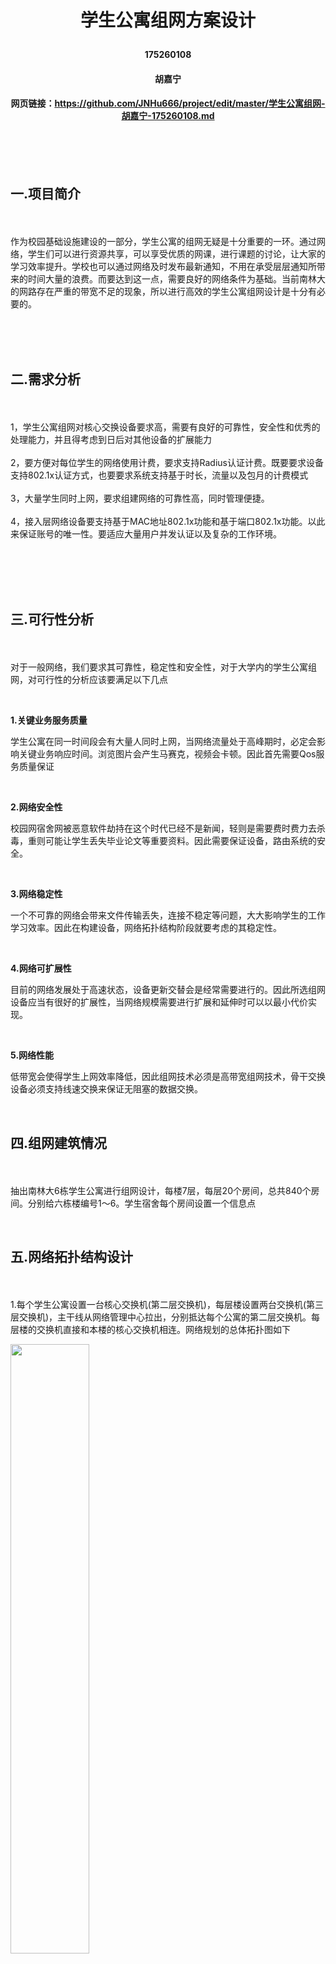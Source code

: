 # <p align="center">学生公寓组网方案设计</p>
#### <p align="center">175260108</p>
#### <p align="center">胡嘉宁</p>
#### <p align="center">网页链接：https://github.com/JNHu666/project/edit/master/学生公寓组网-胡嘉宁-175260108.md</p>
<br/>
<br/>
<br/>

## <p>一.项目简介</p>

<br/>
<p>作为校园基础设施建设的一部分，学生公寓的组网无疑是十分重要的一环。通过网络，学生们可以进行资源共享，可以享受优质的网课，进行课题的讨论，让大家的学习效率提升。学校也可以通过网络及时发布最新通知，不用在承受层层通知所带来的时间大量的浪费。而要达到这一点，需要良好的网络条件为基础。当前南林大的网路存在严重的带宽不足的现象，所以进行高效的学生公寓组网设计是十分有必要的。</p>
<br/>
<br/>
<br/>

## <p>二.需求分析</p>

<br/>
<p>1，学生公寓组网对核心交换设备要求高，需要有良好的可靠性，安全性和优秀的处理能力，并且得考虑到日后对其他设备的扩展能力<br/><br/>
2，要方便对每位学生的网络使用计费，要求支持Radius认证计费。既要要求设备支持802.1x认证方式，也要要求系统支持基于时长，流量以及包月的计费模式<br/><br/>
3，大量学生同时上网，要求组建网络的可靠性高，同时管理便捷。<br/><br/>
4，接入层网络设备要支持基于MAC地址802.1x功能和基于端口802.1x功能。以此来保证账号的唯一性。要适应大量用户并发认证以及复杂的工作环境。<br/><br/></p>
<br/>
<br/>
<br/>

## <p>三.可行性分析</p>

<br/>
<p>对于一般网络，我们要求其可靠性，稳定性和安全性，对于大学内的学生公寓组网，对可行性的分析应该要满足以下几点</p>
<br/>

**1.关键业务服务质量**
<p>学生公寓在同一时间段会有大量人同时上网，当网络流量处于高峰期时，必定会影响关键业务响应时间。浏览图片会产生马赛克，视频会卡顿。因此首先需要Qos服务质量保证<p/>
<br/>

**2.网络安全性**
<p>校园网宿舍网被恶意软件劫持在这个时代已经不是新闻，轻则是需要费时费力去杀毒，重则可能让学生丢失毕业论文等重要资料。因此需要保证设备，路由系统的安全。<p/>
<br/>

**3.网络稳定性**
<p>一个不可靠的网络会带来文件传输丢失，连接不稳定等问题，大大影响学生的工作学习效率。因此在构建设备，网络拓扑结构阶段就要考虑的其稳定性。<p/>
<br/>

**4.网络可扩展性**
<p>目前的网络发展处于高速状态，设备更新交替会是经常需要进行的。因此所选组网设备应当有很好的扩展性，当网络规模需要进行扩展和延伸时可以以最小代价实现。<p/><br/>

**5.网络性能**
<p>低带宽会使得学生上网效率降低，因此组网技术必须是高带宽组网技术，骨干交换设备必须支持线速交换来保证无阻塞的数据交换。<p/>
<br/>

## <p>四.组网建筑情况</p>

<br/>
<p>抽出南林大6栋学生公寓进行组网设计，每楼7层，每层20个房间，总共840个房间。分别给六栋楼编号1～6。学生宿舍每个房间设置一个信息点<p/>
<br/>

## <p>五.网络拓扑结构设计</p>

<br/>

<p>1.每个学生公寓设置一台核心交换机(第二层交换机)，每层楼设置两台交换机(第三层交换机)，主干线从网络管理中心拉出，分别抵达每个公寓的第二层交换机。每层楼的交换机直接和本楼的核心交换机相连。网络规划的总体拓扑图如下<p/>

<img src="https://github.com/JNHu666/project/blob/master/1.png" width="50%" height="50%">

<br/>

<p>2.由网络中心到各个宿舍楼之间的布线情况：<p/>
<p>假设六栋学生公寓所有校内用户到要连接外部internet经由网络管理中心，这样管理中心到学生公寓就需要至少七个端口的交换机进行连接。选用两个16口的100/1000mb的交换机实现从网络管理中心到各个学生公寓的网络连接。这样就可以满足提供六栋楼的连接。多的口还可以用于后期拓展，其拓扑结构如下。<p/>

<img src="https://github.com/JNHu666/project/blob/master/2.png" width="50%" height="50%">
<p>这样布线可以保证及时第一级交换机出现问题，整个网络也可以继续正常运转。用两台交换机会提高其网络的可靠性和稳定性<p/>

<br/>

<p>3.楼内布线情况：<p/>
<p>每栋楼情况相同，一共七层，利用一个8口10/100mb的自适应交换机可以满足本楼需求。楼内每层20个房间，因此需要至少20个接入点，因此需要两台交换机。其拓扑结构如下<p/>
<img src="https://github.com/JNHu666/project/blob/master/3.png" width="50%" height="50%">
<p>按照每层20个宿舍算起，为了方便以后网络的拓展应用，提高可扩展性。选用24口的10/100mb的自适应交换机进行连接。这样一共有24口可以使用，除了需要的20口：余下4口可以方便之后拓展。其拓扑结构如下。<p/>
<img src="https://github.com/JNHu666/project/blob/master/4.png" width="50%" height="50%">

<br/>
<br/>
<br/>

## <p>六.组网设备选型</p>

<br/>
<p>第一级交换机：网络拓扑中第一级交换机选用万兆核心交换机 RG-S6806.<br/>第二级交换机：在楼栋接入的第二级交换机选用STAR-S3550系列三层交换机。<br/>第三级交换机：选用支持802.1x的千兆智能交换机RG-S2126G/2150G.<br/>计费设备：选用基于802.1x技术的SAM系统结合接入层S2126G/S2150G交换机对学生接入控制进行管理。<br/>网络管理：配置STAR VIEW网管设备。</p>

<br/>
<br/>
<br/>

## <p>七.IP地址分配</p>

<br/>
<p>1号公寓：192.168.0.0～192.168.0.255 子网掩码为255.255.255.0<br/>其中各楼层可均分这256位地址，分配方案如下：<br/> 一楼：192.168.0.0～192.168.0.29<br/>二楼：192.168.0.30～192.168.0.59<br/>三楼：192.168.0.60～192.168.0.89<br/>四楼：192.168.0.90～192.168.0.119<br/>五楼：192.168.0.120～192.168.0.149<br/>六楼：192.168.0.150～192.168.0.179<br/>七楼：192.168.0.180～192.168.0.209<br/></p>

<br/>
<p>2号公寓：192.168.1.0～192.168.1.255 子网掩码为255.255.255.0<br/>其中各楼层可均分这256位地址，分配方案如下：<br/> 一楼：192.168.1.0～192.168.1.29<br/>二楼：192.168.1.30～192.168.1.59<br/>三楼：192.168.1.60～192.168.1.89<br/>四楼：192.168.1.90～192.168.1.119<br/>五楼：192.168.1.120～192.168.1.149<br/>六楼：192.168.1.150～192.168.1.179<br/>七楼：192.168.1.180～192.168.1.209<br/></p>

<br/>
<p>3号公寓：192.168.2.0～192.168.2.255 子网掩码为255.255.255.0<br/>其中各楼层可均分这256位地址，分配方案如下：<br/> 一楼：192.168.2.0～192.168.2.29<br/>二楼：192.168.2.30～192.168.2.59<br/>三楼：192.168.2.60～192.168.2.89<br/>四楼：192.168.2.90～192.168.2.119<br/>五楼：192.168.2.120～192.168.2.149<br/>六楼：192.168.2.150～192.168.2.179<br/>七楼：192.168.2.180～192.168.2.209<br/></p>

<br/>
<p>4号公寓：192.168.3.0～192.168.3.255 子网掩码为255.255.255.0<br/>其中各楼层可均分这256位地址，分配方案如下：<br/> 一楼：192.168.3.0～192.168.3.29<br/>二楼：192.168.3.30～192.168.3.59<br/>三楼：192.168.3.60～192.168.3.89<br/>四楼：192.168.3.90～192.168.3.119<br/>五楼：192.168.3.120～192.168.3.149<br/>六楼：192.168.3.150～192.168.3.179<br/>七楼：192.168.3.180～192.168.3.209<br/></p>

<br/>
<p>5号公寓：192.168.4.0～192.168.4.255 子网掩码为255.255.255.0<br/>其中各楼层可均分这256位地址，分配方案如下：<br/> 一楼：192.168.4.0～192.168.4.29<br/>二楼：192.168.4.30～192.168.4.59<br/>三楼：192.168.4.60～192.168.4.89<br/>四楼：192.168.4.90～192.168.4.119<br/>五楼：192.168.4.120～192.168.4.149<br/>六楼：192.168.4.150～192.168.4.179<br/>七楼：192.168.4.180～192.168.4.209<br/></p>

<br/>
<p>6号公寓：192.168.5.0～192.168.5.255 子网掩码为255.255.255.0<br/>其中各楼层可均分这256位地址，分配方案如下：<br/> 一楼：192.168.5.0～192.168.5.29<br/>二楼：192.168.5.30～192.168.5.59<br/>三楼：192.168.5.60～192.168.5.89<br/>四楼：192.168.5.90～192.168.5.119<br/>五楼：192.168.5.120～192.168.5.149<br/>六楼：192.168.5.150～192.168.5.179<br/>七楼：192.168.5.180～192.168.5.209<br/></p>

<br/>
<br/>
<br/>

## <p>八.项目总结</p>

<br/>

<p>通过本次网络课程设计实习，我更加充分的理解了书本上的知识，并能够在书本知识的基础上加以扩展运用到实践当中。通过几天的资料查阅，让我学习到了有关局域网相关的技术策略，进一步了解了南林大学生公寓网络的拓扑结构，并完成了这份学生公寓组网技术报告。在此郑重感谢老师提供的这次课程实习机会</p>

